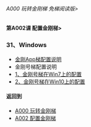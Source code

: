 
###### A000 玩转金刚梯 免梯阅读版>
#### 第A002课 配置金刚梯>

### 31、Windows 

- [金刚App梯配置说明]()
- 金刚号梯配置说明
- [1、金刚号梯在Win7上的配置 ](https://github.com/a2zitpro/web/blob/master/LadderFree/LadderConfigure/Windows/Win7/Win7.md)
- [2、金刚号梯在Win10上的配置](https://github.com/a2zitpro/web/blob/master/LadderFree/LadderConfigure/Windows/Win10/Win10.md)



#### 返回到
- [A000 玩转金刚梯](https://github.com/a2zitpro/web/blob/master/LadderFree/main.md)
- [A002 配置金刚梯](https://github.com/a2zitpro/web/blob/master/LadderFree//LadderConfigure/Windows/Windows.md)




